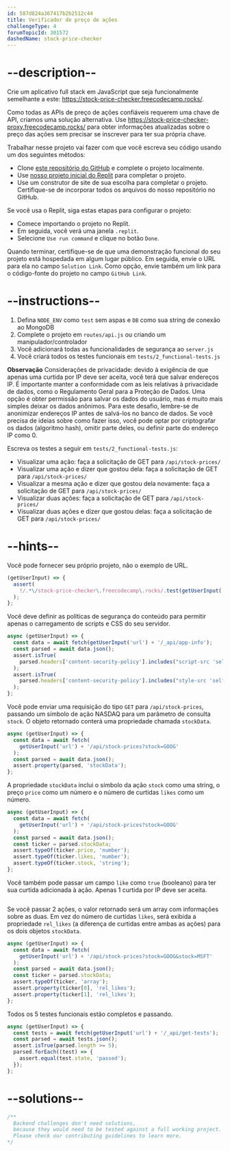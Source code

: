 ```yaml
---
id: 587d824a367417b2b2512c44
title: Verificador de preço de ações
challengeType: 4
forumTopicId: 301572
dashedName: stock-price-checker
---
```


# --description--

Crie um aplicativo full stack em JavaScript que seja funcionalmente semelhante a este: <a href="https://stock-price-checker.freecodecamp.rocks/" target="_blank" rel="noopener noreferrer nofollow">https://stock-price-checker.freecodecamp.rocks/</a>.

Como todas as APIs de preço de ações confiáveis requerem uma chave de API, criamos uma solução alternativa. Use <a href="https://stock-price-checker-proxy.freecodecamp.rocks/" target="_blank" rel="noopener noreferrer nofollow">https://stock-price-checker-proxy.freecodecamp.rocks/</a> para obter informações atualizadas sobre o preço das ações sem precisar se inscrever para ter sua própria chave.

Trabalhar nesse projeto vai fazer com que você escreva seu código usando um dos seguintes métodos:

-   Clone <a href="https://github.com/freeCodeCamp/boilerplate-project-stockchecker/" target="_blank" rel="noopener noreferrer nofollow">este repositório do GitHub</a> e complete o projeto localmente.
-   Use <a href="https://replit.com/github/topcoder-platform/boilerplate-project-stockchecker" target="_blank" rel="noopener noreferrer nofollow">nosso projeto inicial do Replit</a> para completar o projeto.
-   Use um construtor de site de sua escolha para completar o projeto. Certifique-se de incorporar todos os arquivos do nosso repositório no GitHub.

Se você usa o Replit, siga estas etapas para configurar o projeto:

-   Comece importando o projeto no Replit.
-   Em seguida, você verá uma janela `.replit`.
-   Selecione `Use run command` e clique no botão `Done`.

Quando terminar, certifique-se de que uma demonstração funcional do seu projeto está hospedada em algum lugar público. Em seguida, envie o URL para ela no campo `Solution Link`. Como opção, envie também um link para o código-fonte do projeto no campo `GitHub Link`.

# --instructions--

1.  Defina `NODE_ENV` como `test` sem aspas e `DB` como sua string de conexão ao MongoDB
2.  Complete o projeto em `routes/api.js` ou criando um manipulador/controlador
3.  Você adicionará todas as funcionalidades de segurança ao `server.js`
4.  Você criará todos os testes funcionais em `tests/2_functional-tests.js`

**Observação** Considerações de privacidade: devido à exigência de que apenas uma curtida por IP deve ser aceita, você terá que salvar endereços IP. É importante manter a conformidade com as leis relativas à privacidade de dados, como o Regulamento Geral para a Proteção de Dados. Uma opção é obter permissão para salvar os dados do usuário, mas é muito mais simples deixar os dados anônimos. Para este desafio, lembre-se de anonimizar endereços IP antes de salvá-los no banco de dados. Se você precisa de ideias sobre como fazer isso, você pode optar por criptografar os dados (algoritmo hash), omitir parte deles, ou definir parte do endereço IP como 0.

Escreva os testes a seguir em `tests/2_functional-tests.js`:

-   Visualizar uma ação: faça a solicitação de GET para `/api/stock-prices/`
-   Visualizar uma ação e dizer que gostou dela: faça a solicitação de GET para `/api/stock-prices/`
-   Visualizar a mesma ação e dizer que gostou dela novamente: faça a solicitação de GET para `/api/stock-prices/`
-   Visualizar duas ações: faça a solicitação de GET para `/api/stock-prices/`
-   Visualizar duas ações e dizer que gostou delas: faça a solicitação de GET para `/api/stock-prices/`

# --hints--

Você pode fornecer seu próprio projeto, não o exemplo de URL.

```js
(getUserInput) => {
  assert(
    !/.*\/stock-price-checker\.freecodecamp\.rocks/.test(getUserInput('url'))
  );
};
```

Você deve definir as políticas de segurança do conteúdo para permitir apenas o carregamento de scripts e CSS do seu servidor.

```js
async (getUserInput) => {
  const data = await fetch(getUserInput('url') + '/_api/app-info');
  const parsed = await data.json();
  assert.isTrue(
    parsed.headers['content-security-policy'].includes("script-src 'self'")
  );
  assert.isTrue(
    parsed.headers['content-security-policy'].includes("style-src 'self'")
  );
};
```

Você pode enviar uma requisição do tipo `GET` para `/api/stock-prices`, passando um símbolo de ação NASDAQ para um parâmetro de consulta `stock`. O objeto retornado conterá uma propriedade chamada `stockData`.

```js
async (getUserInput) => {
  const data = await fetch(
    getUserInput('url') + '/api/stock-prices?stock=GOOG'
  );
  const parsed = await data.json();
  assert.property(parsed, 'stockData');
};
```

A propriedade `stockData` inclui o símbolo da ação `stock` como uma string, o preço `price` como um número e o número de curtidas `likes` como um número.

```js
async (getUserInput) => {
  const data = await fetch(
    getUserInput('url') + '/api/stock-prices?stock=GOOG'
  );
  const parsed = await data.json();
  const ticker = parsed.stockData;
  assert.typeOf(ticker.price, 'number');
  assert.typeOf(ticker.likes, 'number');
  assert.typeOf(ticker.stock, 'string');
};
```

Você também pode passar um campo `like` como `true` (booleano) para ter sua curtida adicionada à ação. Apenas 1 curtida por IP deve ser aceita.

```js

```

Se você passar 2 ações, o valor retornado será um array com informações sobre as duas. Em vez do número de curtidas `likes`, será exibida a propriedade `rel_likes` (a diferença de curtidas entre ambas as ações) para os dois objetos `stockData`.

```js
async (getUserInput) => {
  const data = await fetch(
    getUserInput('url') + '/api/stock-prices?stock=GOOG&stock=MSFT'
  );
  const parsed = await data.json();
  const ticker = parsed.stockData;
  assert.typeOf(ticker, 'array');
  assert.property(ticker[0], 'rel_likes');
  assert.property(ticker[1], 'rel_likes');
};
```

Todos os 5 testes funcionais estão completos e passando.

```js
async (getUserInput) => {
  const tests = await fetch(getUserInput('url') + '/_api/get-tests');
  const parsed = await tests.json();
  assert.isTrue(parsed.length >= 5);
  parsed.forEach((test) => {
    assert.equal(test.state, 'passed');
  });
};
```

# --solutions--

```js
/**
  Backend challenges don't need solutions, 
  because they would need to be tested against a full working project. 
  Please check our contributing guidelines to learn more.
*/
```
